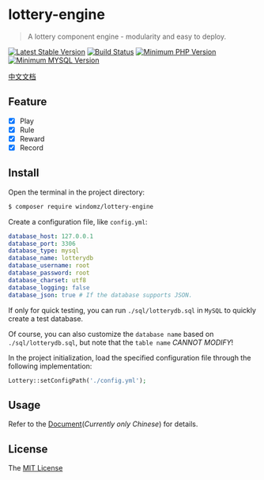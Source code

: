 # lottery-engine

> A lottery component engine - modularity and easy to deploy.

[![Latest Stable Version](https://img.shields.io/packagist/v/windomz/lottery-engine.svg?style=flat-square)](https://packagist.org/packages/windomz/lottery-engine)
[![Build Status](https://img.shields.io/travis/WindomZ/lottery-engine/master.svg?style=flat-square)](https://travis-ci.org/WindomZ/lottery-engine)
[![Minimum PHP Version](https://img.shields.io/badge/php-%3E%3D%207.0-8892BF.svg?style=flat-square)](https://php.net/)
[![Minimum MYSQL Version](https://img.shields.io/badge/mysql-%3E%3D%205.6-4479a1.svg?style=flat-square)](https://www.mysql.com/)

[中文文档](https://github.com/WindomZ/lottery-engine/blob/master/README_Ch-zh.md#readme)

## Feature

- [x] Play
- [x] Rule
- [x] Reward
- [x] Record

## Install

Open the terminal in the project directory:
```bash
$ composer require windomz/lottery-engine
```

Create a configuration file, like `config.yml`:
```yaml
database_host: 127.0.0.1
database_port: 3306
database_type: mysql
database_name: lotterydb
database_username: root
database_password: root
database_charset: utf8
database_logging: false
database_json: true # If the database supports JSON.
```

If only for quick testing, 
you can run `./sql/lotterydb.sql` in `MySQL` to quickly create a test database.

Of course, you can also customize the `database name` based on `./sql/lotterydb.sql`, 
but note that the `table name` _CANNOT MODIFY_!

In the project initialization, 
load the specified configuration file through the following implementation:
```php
Lottery::setConfigPath('./config.yml');
```

## Usage

Refer to the [Document](https://windomz.github.io/lottery-engine)(_Currently only Chinese_) for details.

## License

The [MIT License](https://github.com/WindomZ/lottery-engine/blob/master/LICENSE)
